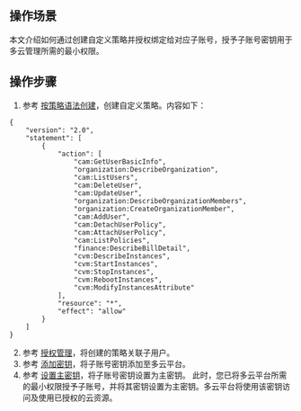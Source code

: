 ## 操作场景
本文介绍如何通过创建自定义策略并授权绑定给对应子账号，授予子账号密钥用于多云管理所需的最小权限。


## 操作步骤
1. 参考 [按策略语法创建](https://cloud.tencent.com/document/product/598/37739)，创建自定义策略。内容如下：
```
{
    "version": "2.0",
    "statement": [
        {
            "action": [
                "cam:GetUserBasicInfo",
                "organization:DescribeOrganization",
                "cam:ListUsers",
                "cam:DeleteUser",
                "cam:UpdateUser",
                "organization:DescribeOrganizationMembers",
                "organization:CreateOrganizationMember",
                "cam:AddUser",
                "cam:DetachUserPolicy",
                "cam:AttachUserPolicy",
                "cam:ListPolicies",
                "finance:DescribeBillDetail",
                "cvm:DescribeInstances",
                "cvm:StartInstances",
                "cvm:StopInstances",
                "cvm:RebootInstances",
                "cvm:ModifyInstancesAttribute"
            ],
            "resource": "*",
            "effect": "allow"
        }
    ]
}
```
2. 参考 [授权管理](https://cloud.tencent.com/document/product/598/10602)，将创建的策略关联子用户。
3. 参考 [添加密钥](https://cloud.tencent.com/document/product/1522/67326#addKey)，将子账号密钥添加至多云平台。
4. 参考 [设置主密钥](https://cloud.tencent.com/document/product/1522/67326#masterKey)，将子账号密钥设置为主密钥。
此时，您已将多云平台所需的最小权限授予子账号，并将其密钥设置为主密钥。多云平台将使用该密钥访问及使用已授权的云资源。
